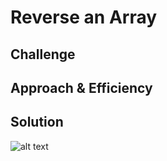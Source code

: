 # Reverse an Array
<!-- Short summary or background information -->

## Challenge
<!-- Description of the challenge -->

## Approach & Efficiency
<!-- What approach did you take? Why? What is the Big O space/time for this approach? -->

## Solution

![alt text](./assets/array_reverse.png)